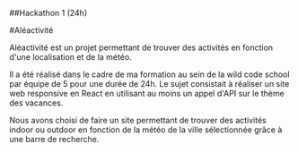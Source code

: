 ##Hackathon 1 (24h)

#Aléactivité

Aléactivité est un projet permettant de trouver des activités en fonction d'une localisation et de la météo.

Il a été réalisé dans le cadre de ma formation au sein de la wild code school par équipe de 5 pour une durée de 24h. Le sujet consistait à réaliser un site web responsive en React en utilisant au moins un appel d'API sur le thème des vacances.

Nous avons choisi de faire un site permettant de trouver des activités indoor ou outdoor en fonction de la météo de la ville sélectionnée grâce à une barre de recherche.
